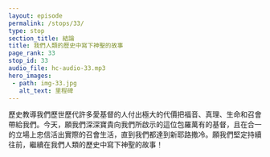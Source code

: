 ```yaml
---
layout: episode
permalink: /stops/33/
type: stop
section_title: 結論
title: 我們人類的歷史中寫下神聖的故事
page_rank: 33
stop_id: 33
audio_file: hc-audio-33.mp3
hero_images:
 - path: img-33.jpg
   alt_text: 里程碑
---
```


<!-- History taught us that many had paid a great price to bring us the gospel, truth, life and the church. May we deeply treasure the all-inclusive Christ revealed to us and faithfully live the practical church life on the ground of oneness. Until we all arrive at the New Jerusalem, let us steadfastly journey on, continuing to write the divine story in our human history! -->

<!---
title: 里程碑
--->
歷史教導我們歷世歷代許多愛基督的人付出極大的代價把福音、真理、生命和召會帶給我們。今天，願我們深深寶貴向我們所啟示的這位包羅萬有的基督，且在合一的立場上忠信活出實際的召會生活，直到我們都達到新耶路撒冷。願我們堅定持續往前，繼續在我們人類的歷史中寫下神聖的故事！


<!--- TRANSCRIPT
Dear brothers and sisters, history taught us that many lovers of Christ throughout the centuries had paid a great price to bring us the gospel, truth, life and the church. Today, may we deeply treasure the all-inclusive Christ revealed to us and faithfully live the practical church life on the ground of oneness. Until we all arrive at the New Jerusalem, let us steadfastly journey on, continuing to write the divine story in our human history!

Please enjoy the rest of the History Center by looking at the various photos on the walls and the collection of memorabilia on the shelves. Each item and picture holds a piece of the rich history and legacy of the Church in Manila. 

Thank you for joining us in this journey.

親愛的弟兄姊妹，歷史教導我們歷世歷代許多愛基督的人付出極大的代價把福音、真理、生命和召會帶給我們。今天，願我們深深珍惜向我們所啟示的這位包羅萬有的基督，且在合一的立場上忠信活出實際的召會生活。願我們堅定持續往前，繼續在我們人類的歷史中寫下神聖的故事, 直到我們都達到新耶路撒冷!

請繼續觀看牆上的照片以及架子裏所擺示的珍貴遺物。每一件東西和每一張照片皆顯示馬尼拉召會豐富的歷史和遺產。感謝你們參加這次的旅程。

-->